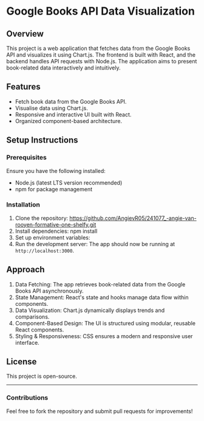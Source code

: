 # Google Books API Data Visualization

## Overview
This project is a web application that fetches data from the Google Books API and visualizes it using Chart.js. The frontend is built with React, and the backend handles API requests with Node.js. The application aims to present book-related data interactively and intuitively.

## Features
- Fetch book data from the Google Books API.
- Visualise data using Chart.js.
- Responsive and interactive UI built with React.
- Organized component-based architecture.

## Setup Instructions

### Prerequisites
Ensure you have the following installed:
- Node.js (latest LTS version recommended)
- npm for package management

### Installation
1. Clone the repository:
   https://github.com/AngievR05/241077_-angie-van-rooyen-formative-one-shelfy.git
2. Install dependencies:
   npm install  
3. Set up environment variables:
4. Run the development server:
   The app should now be running at `http://localhost:3000`.


## Approach
1. Data Fetching: The app retrieves book-related data from the Google Books API asynchronously.
2. State Management: React's state and hooks manage data flow within components.
3. Data Visualization: Chart.js dynamically displays trends and comparisons.
4. Component-Based Design: The UI is structured using modular, reusable React components.
5. Styling & Responsiveness: CSS ensures a modern and responsive user interface.


## License
This project is open-source.

---
### Contributions
Feel free to fork the repository and submit pull requests for improvements!

